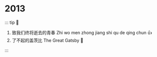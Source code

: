 # 2013

::: tip 📌

1. 致我们终将逝去的青春 Zhi wo men zhong jiang shi qu de qing chun :+1:
2. 了不起的盖茨比 The Great Gatsby :thinking:

:::